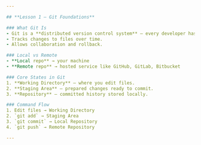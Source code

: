 ```yaml
---

## **Lesson 1 – Git Foundations**

### What Git Is
- Git is a **distributed version control system** — every developer has the full history locally.
- Tracks changes to files over time.
- Allows collaboration and rollback.

### Local vs Remote
- **Local repo** → your machine
- **Remote repo** → hosted service like GitHub, GitLab, Bitbucket

### Core States in Git
1. **Working Directory** – where you edit files.
2. **Staging Area** – prepared changes ready to commit.
3. **Repository** – committed history stored locally.

### Command Flow
1. Edit files → Working Directory  
2. `git add` → Staging Area  
3. `git commit` → Local Repository  
4. `git push` → Remote Repository  

---
```

